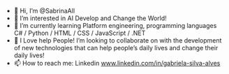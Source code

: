 - 👋 Hi, I’m @SabrinaAll
- 👀 I’m interested in AI Develop and Change the World! 
- 🌱 I’m currently learning Platform engineering, programming languages ​​C# / Python / HTML / CSS / JavaScript / .NET
- 💞️ I Love help People! I’m looking to collaborate on with the development of new technologies that can help people’s daily lives and change their daily lives!
- 📫 How to reach me: Linkedin www.linkedin.com/in/gabriela-silva-alves

<!---
SabrinaAll/SabrinaAll is a ✨ special ✨ repository because its `README.md` (this file) appears on your GitHub profile.
You can click the Preview link to take a look at your changes.
--->

